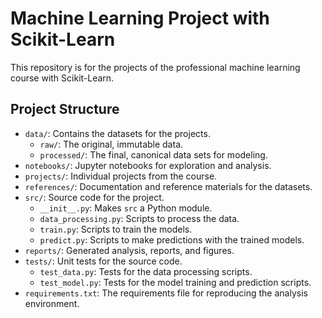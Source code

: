 # Machine Learning Project with Scikit-Learn

This repository is for the projects of the professional machine learning course with Scikit-Learn.

## Project Structure

- `data/`: Contains the datasets for the projects.
  - `raw/`: The original, immutable data.
  - `processed/`: The final, canonical data sets for modeling.
- `notebooks/`: Jupyter notebooks for exploration and analysis.
- `projects/`: Individual projects from the course.
- `references/`: Documentation and reference materials for the datasets.
- `src/`: Source code for the project.
  - `__init__.py`: Makes `src` a Python module.
  - `data_processing.py`: Scripts to process the data.
  - `train.py`: Scripts to train the models.
  - `predict.py`: Scripts to make predictions with the trained models.
- `reports/`: Generated analysis, reports, and figures.
- `tests/`: Unit tests for the source code.
  - `test_data.py`: Tests for the data processing scripts.
  - `test_model.py`: Tests for the model training and prediction scripts.
- `requirements.txt`: The requirements file for reproducing the analysis environment.
